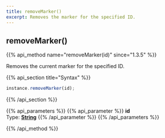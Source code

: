 ```yaml
---
title: removeMarker()
excerpt: Removes the marker for the specified ID.
---
```

## removeMarker()

{{% api_method name="removeMarker(id)" since="1.3.5" %}}

Removes the current marker for the specified ID.


{{% api_section title="Syntax" %}}
```js
instance.removeMarker(id);
```
{{% /api_section %}}


{{% api_parameters %}}
{{% api_parameter %}}
**id**  
Type: **[String](/api/types/#string)** 
{{% /api_parameter %}}
{{% /api_parameters %}}

{{% /api_method %}}
